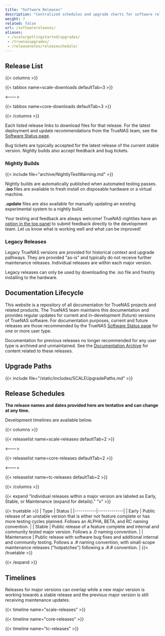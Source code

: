 ```yaml
---
title: "Software Releases"
description: "Centralized schedules and upgrade charts for software releases."
weight: 7
related: false
url: /softwarereleases/
aliases:
 - /scale/gettingstarted/upgrades/
 - /truenasupgrades/
 - /releasenotes/releaseschedule/
---
```


## Release List

{{< columns >}}

{{< tabbox name=scale-downloads defaultTab=3 >}}

<--->

{{< tabbox name=core-downloads defaultTab=3 >}}

{{< /columns >}}

Each listed release links to download files for that release.
For the latest deployment and update recommendations from the TrueNAS team, see the [Software Status page](https://www.truenas.com/software-status/).

Bug tickets are typically accepted for the latest release of the current stable version.
Nightly builds also accept feedback and bug tickets.

### Nightly Builds

{{< include file="archive/NightlyTestWarning.md" >}}

Nightly builds are automatically published when automated testing passes.
**.iso** files are available to fresh install on disposable hardware or a virtual machine.

**.update** files are also available for manually updating an existing experimental system to a nightly build.

Your testing and feedback are always welcome!
TrueNAS nightlies have an [option in the top panel](https://www.truenas.com/docs/scale/scaleuireference/toptoolbar/#how-would-you-rate-this-page?) to submit feedback directly to the development team.
Let us know what is working well and what can be improved!

### Legacy Releases

Legacy TrueNAS versions are provided for historical context and upgrade pathways.
They are provided "as-is" and typically do not receive further maintenance releases.
Individual releases are within each major version.

Legacy releases can only be used by downloading the .iso file and freshly installing to the hardware.

## Documentation Lifecycle

This website is a repository of all documentation for TrueNAS projects and related products.
The TrueNAS team maintains this documentation and provides regular updates for current and in-development (future) versions of TrueNAS software.
For documentation purposes, current and future releases are those recommended by the TrueNAS [Software Status page](https://www.truenas.com/software-status/) for one or more user type.

Documentation for previous releases no longer recommended for any user type is archived and unmaintained.
See the [Documentation Archive](https://www.truenas.com/docs/archive/) for content related to these releases.

## Upgrade Paths

{{< include file="/static/includes/SCALEUpgradePaths.md" >}}

## Release Schedules

**The release names and dates provided here are tentative and can change at any time.**

Development timelines are available below.

{{< columns >}}

{{< releaselist name=scale-releases defaultTab=2 >}}

<--->

{{< releaselist name=core-releases defaultTab=2 >}}

<--->

{{< releaselist name=tc-releases defaultTab=2 >}}

{{< /columns >}}

{{< expand "Individual releases within a major version are labeled as Early, Stable, or Maintenance (expand for details)." "v" >}}

{{< truetable >}}
| Type | Status |
|-----------|-------------|
| Early | Public release of an unstable version that is either not feature complete or has more testing cycles planned. Follows an ALPHA, BETA, and RC naming convention. |
| Stable | Public release of a feature complete and internal and community tested major version. Follows a .0 naming convention. |
| Maintenance | Public release with software bug fixes and additional internal and community testing. Follows a .# naming convention, with small-scope maintenance releases ("hotpatches") following a .#.# convention. |
{{< /truetable >}}

{{< /expand >}}

## Timelines

Releases for major versions can overlap while a new major version is working towards a stable release and the previous major version is still receiving maintenance updates.

{{< timeline name="scale-releases" >}}

{{< timeline name="core-releases" >}}

{{< timeline name="tc-releases" >}}
